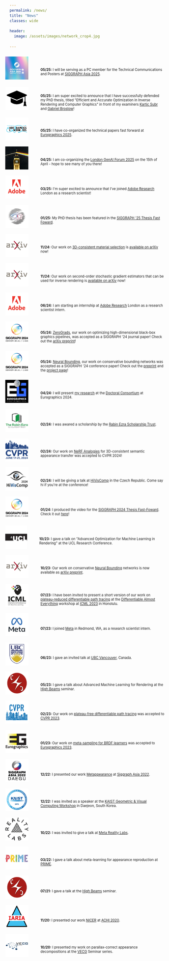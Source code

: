```yaml
---
permalink: /news/
title: "News"
classes: wide

header:
  image: /assets/images/network_crop4.jpg

---
```


<style>

li {
  list-style-type: none;
  clear: both;
}

.item-wrapper {
  display: flex;
  align-items: center;
}

.bulletptimg {
  float: left;
  margin-top: 10px;
  margin-bottom: 10px;
  margin-right: 10px;
  margin-left: -38px;
  width: 75px;
  height: 75px;
  border: 0px solid black;
}

.item-text {
  margin-top: 25px;
  margin-left: 30px;
  font-size: 80%;
}


</style>

<ul>
  <li>
    <div class="item-wrapper">
      <img class="bulletptimg" src="/assets/images/news/200x200/sa25.jpeg">
      <div class="item-text">
        <p><b>05/25:</b> I will be serving as a PC member for the Technical Communications and Posters at <a href="https://asia.siggraph.org/2025/">SIGGRAPH Asia 2025</a>. </p>
      </div>
    </div>
  </li>
  <li>
    <div class="item-wrapper">
      <img class="bulletptimg" src="/assets/images/news/200x200/scholarhat.png">
      <div class="item-text">
        <p><b>05/25:</b> I am super excited to announce that I have successfully defended my PhD thesis, titled "Efficient and Accurate Optimization in Inverse Rendering and Computer Graphics" in front of my examiners <a href="https://homepages.inf.ed.ac.uk/ksubr/">Kartic Subr</a> and <a href="http://www0.cs.ucl.ac.uk/staff/G.Brostow/">Gabriel Brostow</a>!</p>
      </div>
    </div>
  </li>
  <li>
    <div class="item-wrapper">
      <img class="bulletptimg" src="/assets/images/news/200x200/eg25.png">
      <div class="item-text">
        <p><b>05/25:</b> I have co-organized the technical papers fast forward at <a href="https://eg25.cs.ucl.ac.uk/main/home.html">Eurographics 2025</a>.</p>
      </div>
    </div>
  </li>
  <li>
    <div class="item-wrapper">
      <img class="bulletptimg" src="/assets/images/news/200x200/ucl_genai.png">
      <div class="item-text">
        <p><b>04/25:</b> I am co-organizing the <a href="https://londongenai.github.io/">London GenAI Forum 2025</a> on the 15th of April - hope to see many of you there!</p>
      </div>
    </div>
  </li>
  <li>
    <div class="item-wrapper">
      <img class="bulletptimg" src="/assets/images/news/200x200/adobe5.png">
      <div class="item-text">
        <p><b>03/25:</b> I'm super excited to announce that I've joined <a href="https://research.adobe.com/">Adobe Research</a> London as a research scientist!</p>
      </div>
    </div>
  </li>
  <li>
    <div class="item-wrapper">
      <img class="bulletptimg" src="/assets/images/news/sigg25_ff.png">
      <div class="item-text">
        <p><b>01/25:</b> My PhD thesis has been featured in the <a href="https://youtu.be/8esFWCQ_46Y?si=lULROsSqev-wznwr&t=379">SIGGRAPH '25 Thesis Fast Foward</a>.</p>
      </div>
    </div>
  </li>
  <li>
    <div class="item-wrapper">
      <img class="bulletptimg" src="/assets/images/news/200x200/arxiv.png">
      <div class="item-text">
        <p><b>11/24:</b> Our work on <a href="/sama">3D-consistent material selection</a> is <a href="https://arxiv.org/abs/2411.19322">available on arXiv</a> now!</p>
      </div>
    </div>
  </li>

  <li>
    <div class="item-wrapper">
      <img class="bulletptimg" src="/assets/images/news/200x200/arxiv.png">
      <div class="item-text">
        <p><b>11/24:</b> Our work on second-order stochastic gradient estimators that can be used for inverse rendering is <a href="https://arxiv.org/abs/2412.03489">available on arXiv</a> now!</p>
      </div>
    </div>
  </li>

  <li>
    <div class="item-wrapper">
      <img class="bulletptimg" src="/assets/images/news/200x200/adobe5.png">
      <div class="item-text">
        <p><b>06/24:</b> I am starting an internship at <a href="https://research.adobe.com/">Adobe Research</a> London as a research scientist intern.</p>
      </div>
    </div>
  </li>

  <li>
    <div class="item-wrapper">
      <img class="bulletptimg" src="/assets/images/news/200x200/siggraph24.png">
      <div class="item-text">
        <p><b>05/24:</b> <a href="https://arxiv.org/abs/2308.05739">ZeroGrads</a>, our work on optimizing high-dimensional black-box graphics pipelines, was accepted as a SIGGRAPH '24 journal paper! Check out the <a href="https://arxiv.org/abs/2308.05739">arXiv preprint</a>!</p>
      </div>
    </div>
  </li>

  <li>
    <div class="item-wrapper">
      <img class="bulletptimg" src="/assets/images/news/200x200/siggraph24.png">
      <div class="item-text">
        <p><b>05/24:</b> <a href="https://wenxin-liu.github.io/neural_bounding/">Neural Bounding</a>, our work on conservative bounding networks was accepted as a SIGGRAPH '24 conference paper! Check out the <a href="https://arxiv.org/abs/2310.06822">preprint</a> and the <a href="https://wenxin-liu.github.io/neural_bounding/">project page</a>!</p>
      </div>
    </div>
  </li>

  <li>
    <div class="item-wrapper">
      <img class="bulletptimg" src="/assets/images/news/200x200/eg24.png">
      <div class="item-text">
        <p><b>04/24:</b> I will present <a href="/assets/EG24_DCSubmission.pdf">my research</a> at the <a href="https://eg2024.cyens.org.cy/doctoral-consortium/">Doctoral Consortium</a> at Eurographics 2024.</p>
      </div>
    </div>
  </li>    

  <li>
    <div class="item-wrapper">
      <img class="bulletptimg" src="/assets/images/news/200x200/rabinezra.png">
      <div class="item-text">
        <p><b>02/24:</b> I was awared a scholarship by the <a href="https://rabinezrascholarship.org/">Rabin Ezra Scholarship Trust</a>.</p>
      </div>
    </div>
  </li>    

  <li>
    <div class="item-wrapper">
      <img class="bulletptimg" src="/assets/images/news/200x200/cvpr2024.png">
      <div class="item-text">
        <p><b>02/24:</b> Our work on <a href="/nerf_analogies">NeRF Analogies</a> for 3D-consistent semantic appearance transfer was accepted to CVPR 2024!</p>
      </div>
    </div>
  </li>

  <li>
    <div class="item-wrapper">
      <img class="bulletptimg" src="/assets/images/news/200x200/hiviscomp.png">
      <div class="item-text">
        <p><b>02/24:</b> I will be giving a talk at <a href="https://www.hiviscomp.cz/">HiVisComp</a> in the Czech Republic. Come say hi if you're at the conference!</p>
      </div>
    </div>
  </li>

  <li>
    <div class="item-wrapper">
      <img class="bulletptimg" src="/assets/images/news/200x200/siggraph24.png">
      <div class="item-text">
        <p><b>01/24:</b> I produced the video for the <a href="https://research.siggraph.org/programs/thesisff-2024/">SIGGRAPH 2024 Thesis Fast-Foward</a>. Check it out <a href="https://www.youtube.com/watch?v=uNCL0mzbPD0">here</a>!</p>
      </div>
    </div>
  </li>
  
  <li>
    <div class="item-wrapper">
      <img class="bulletptimg" src="/assets/images/news/200x200/ucl.png">
      <div class="item-text">
        <p><b>10/23:</b> I gave a talk on "Advanced Optimization for Machine Learning in Rendering" at the UCL Research Conference.</p>
      </div>
    </div>
  </li>

  <li>
    <div class="item-wrapper">
      <img class="bulletptimg" src="/assets/images/news/200x200/arxiv.png">
      <div class="item-text">
        <p><b>10/23:</b> Our work on conservative <a href="https://arxiv.org/abs/2310.06822">Neural Bounding</a> networks is now available as <a href="https://arxiv.org/abs/2310.06822">arXiv preprint</a>.</p>
      </div>
    </div>
  </li>

  <li>
    <div class="item-wrapper">
      <img class="bulletptimg" src="/assets/images/news/200x200/icml.png">
      <div class="item-text">
        <p><b>07/23:</b> I have been invited to present a short version of our work on <a href="/prdpt">plateau-reduced differentiable path tracing</a> at the <a href="https://differentiable.xyz/">Differentiable Almost Everything</a> workshop at <a href="https://icml.cc/Conferences/2023">ICML 2023</a> in Honolulu.</p>
      </div>
    </div>
  </li>

  <li>
    <div class="item-wrapper">
      <img class="bulletptimg" src="/assets/images/news/200x200/meta.png">
      <div class="item-text">
        <p><b>07/23:</b> I joined <a href="https://about.meta.com/">Meta</a> in Redmond, WA, as a research scientist intern.</p>
      </div>
    </div>
  </li>

  <li>
    <div class="item-wrapper">
      <img class="bulletptimg" src="/assets/images/news/200x200/ubc.png">
      <div class="item-text">
        <p><b>06/23:</b> I gave an invited talk at <a href="https://www.ubc.ca/">UBC Vancouver</a>, Canada.</p>
      </div>
    </div>
  </li>

  <li>
    <div class="item-wrapper">
      <img class="bulletptimg" src="/assets/images/news/200x200/complightlab.png">
      <div class="item-text">
        <p><b>05/23:</b> I gave a talk about Advanced Machine Learning for Rendering at the <a href="https://complightlab.com/seminars/">High Beams</a> seminar.</p>
      </div>
    </div>
  </li>

  <!--<li>
    <div class="item-wrapper">
      <img class="bulletptimg" src="/assets/images/news/200x200/arxiv.png">
      <div class="item-text">
        <p><b>03/23:</b> A preprint of our work on <a href="/">learning local surrogate losses for non-differentiable graphics</a> is now available on arXiv!</p>
      </div>
    </div>
  </li>-->


  <li>
    <div class="item-wrapper">
      <img class="bulletptimg" src="/assets/images/news/200x200/cvpr2.png">
      <div class="item-text">
        <p><b>02/23:</b> Our work on <a href="https://arxiv.org/abs/2211.17263">plateau-free differentiable path tracing</a> was accepted to <a href="https://cvpr2023.thecvf.com/">CVPR 2023</a>.</p>
      </div>
    </div>
  </li>

  <li>
    <div class="item-wrapper">
      <img class="bulletptimg" src="/assets/images/news/200x200/eurographics.png">
      <div class="item-text">
        <p><b>01/23:</b> Our work on <a href="https://arxiv.org/abs/2210.03510">meta-sampling for BRDF learners</a> was accepted to <a href="https://eg2023.saarland-informatics-campus.de/">Eurographics 2023</a>.</p>
      </div>
    </div>
  </li>

  <li>
    <div class="item-wrapper">
      <img class="bulletptimg" src="/assets/images/news/200x200/sigasia.png">
      <div class="item-text">
        <p><b>12/22:</b> I presented our work <a href="https://dl.acm.org/doi/abs/10.1145/3550454.3555458">Metappearance</a>
                         at <a href="https://sa2022.siggraph.org/en/">Siggraph Asia 2022</a>.</p>
      </div>
    </div>
  </li>   

   <li>
     <div class="item-wrapper">
       <img class="bulletptimg" src="/assets/images/news/200x200/kaist.png">
       <div class="item-text">
         <p><b>12/22:</b> I was invited as a speaker at the <a href="https://mhsung.github.io/gvc-workshop-2022/">KAIST Geometric & Visual Computing Workshop</a> in Daejeon, South Korea.</p>
       </div>
     </div>
  </li>

  <li>
    <div class="item-wrapper">
      <img class="bulletptimg" src="/assets/images/news/200x200/realitylabs.png">
      <div class="item-text">
        <p><b>10/22:</b> I was invited to give a talk at <a href="https://about.meta.com/uk/realitylabs/">Meta Reality Labs</a>.</p>
      </div>
    </div>
  </li>

  <li>
    <div class="item-wrapper">
      <img class="bulletptimg" src="/assets/images/news/200x200/prime.png">
      <div class="item-text">
        <p><b>03/22:</b> I gave a talk about meta-learning for appearance reproduction at <a href="https://prime-itn.eu/">PRIME</a>.</p>
      </div>
    </div>
  </li>

  <li>
    <div class="item-wrapper">
      <img class="bulletptimg" src="/assets/images/news/200x200/complightlab.png">
      <div class="item-text">
        <p><b>07/21:</b> I gave a talk at the <a href="https://complightlab.com/seminars/">High Beams</a> seminar.</p>
      </div>
    </div>
  </li>

  <li>
    <div class="item-wrapper">
      <img class="bulletptimg" src="/assets/images/news/200x200/iaria.png">
      <div class="item-text">
        <p><b>11/20:</b> I presented our work <a href="https://arxiv.org/abs/2012.01778">NICER</a> 
                         at <a href="https://www.iaria.org/conferences2020/ACHI20.html">ACHI 2020</a>.</p>
      </div>
    </div>
  </li>

  <li>
    <div class="item-wrapper">
      <img class="bulletptimg" src="/assets/images/news/200x200/vecg.png">
      <div class="item-text">
        <p><b>10/20:</b> I presented my work on parallax-correct appearance decompositions at the <a href="http://vecg.cs.ucl.ac.uk/">VECG</a> Seminar series.</p>
      </div>
    </div>
  </li>

</ul>
